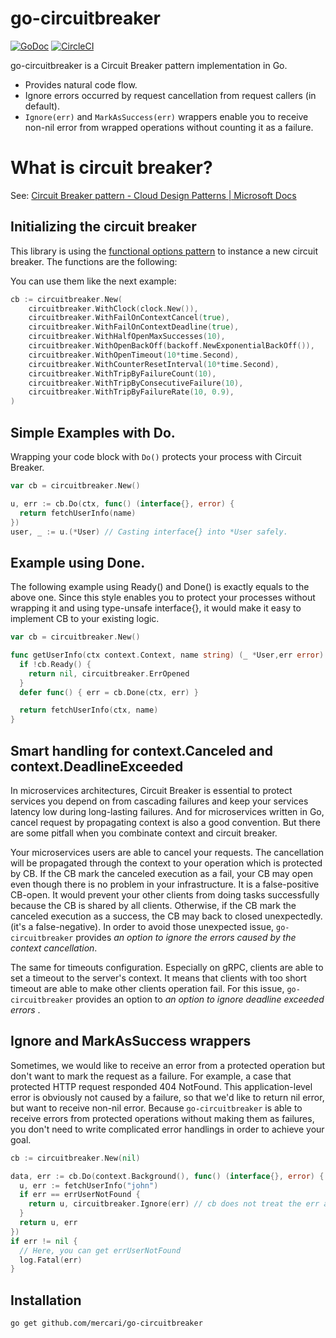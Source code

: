 # go-circuitbreaker

[![GoDoc](https://godoc.org/github.com/mercari/go-circuitbreaker?status.svg)](https://godoc.org/github.com/mercari/go-circuitbreaker)
[![CircleCI](https://circleci.com/gh/mercari/go-circuitbreaker.svg?style=svg)](https://circleci.com/gh/mercari/go-circuitbreaker)

go-circuitbreaker is a Circuit Breaker pattern implementation in Go.

- Provides natural code flow.
- Ignore errors occurred by request cancellation from request callers (in default).
- `Ignore(err)` and `MarkAsSuccess(err)` wrappers enable you to receive non-nil error from wrapped operations without counting it as a failure.

# What is circuit breaker?

See: [Circuit Breaker pattern \- Cloud Design Patterns \| Microsoft Docs](https://docs.microsoft.com/en-us/azure/architecture/patterns/circuit-breaker)

## Initializing the circuit breaker

This library is using the [functional options pattern](https://github.com/uber-go/guide/blob/master/style.md#functional-options) to instance a new circuit breaker. The functions are the following:

You can use them like the next example:

```go
cb := circuitbreaker.New(
    circuitbreaker.WithClock(clock.New()),
    circuitbreaker.WithFailOnContextCancel(true),
    circuitbreaker.WithFailOnContextDeadline(true),
    circuitbreaker.WithHalfOpenMaxSuccesses(10),
    circuitbreaker.WithOpenBackOff(backoff.NewExponentialBackOff()),
    circuitbreaker.WithOpenTimeout(10*time.Second),
    circuitbreaker.WithCounterResetInterval(10*time.Second),
    circuitbreaker.WithTripByFailureCount(10),
    circuitbreaker.WithTripByConsecutiveFailure(10),
    circuitbreaker.WithTripByFailureRate(10, 0.9),
)
```

## Simple Examples with Do.

Wrapping your code block with `Do()` protects your process with Circuit Breaker.

```go
var cb = circuitbreaker.New()

u, err := cb.Do(ctx, func() (interface{}, error) {
  return fetchUserInfo(name)
})
user, _ := u.(*User) // Casting interface{} into *User safely.
```

## Example using Done.

The following example using Ready() and Done() is exactly equals to the above one. Since this style enables you to protect your processes without wrapping it and using type-unsafe interface{}, it would make it easy to implement CB to your existing logic.

```go
var cb = circuitbreaker.New()

func getUserInfo(ctx context.Context, name string) (_ *User,err error) {
  if !cb.Ready() {
    return nil, circuitbreaker.ErrOpened
  }
  defer func() { err = cb.Done(ctx, err) }

  return fetchUserInfo(ctx, name)
}
```


## Smart handling for context.Canceled and context.DeadlineExceeded

In microservices architectures, Circuit Breaker is essential to protect services you depend on from cascading failures and keep your services latency low during long-lasting failures. And for microservices written in Go, cancel request by propagating context is also a good convention. But there are some pitfall when you combinate context and circuit breaker.

Your microservices users are able to cancel your requests. The cancellation will be propagated through the context to your operation which is protected by CB. If the CB mark the canceled execution as a fail, your CB may open even though there is no problem in your infrastructure. It is a false-positive CB-open. It would prevent your other clients from doing tasks successfully because the CB is shared by all clients. Otherwise, if the CB mark the canceled execution as a success, the CB may back to closed unexpectedly. (it's a false-negative). In order to avoid those unexpected issue, `go-circuitbreaker` provides *an option to ignore the errors caused by the context cancellation*.

The same for timeouts configuration. Especially on gRPC, clients are able to set a timeout to the server's context. It means that clients with too short timeout are able to make other clients operation fail. For this issue, `go-circuitbreaker` provides an option to *an option to ignore deadline exceeded errors* .

## Ignore and MarkAsSuccess wrappers

Sometimes, we would like to receive an error from a protected operation but don't want to mark the request as a failure. For example, a case that protected HTTP request responded 404 NotFound. This application-level error is obviously not caused by a failure, so that we'd like to return nil error, but want to receive non-nil error. Because `go-circuitbreaker` is able to receive errors from protected operations without making them as failures, you don't need to write complicated error handlings in order to achieve your goal.

```go
cb := circuitbreaker.New(nil)

data, err := cb.Do(context.Background(), func() (interface{}, error) {
  u, err := fetchUserInfo("john")
  if err == errUserNotFound {
    return u, circuitbreaker.Ignore(err) // cb does not treat the err as a failure.
  }
  return u, err
})
if err != nil {
  // Here, you can get errUserNotFound
  log.Fatal(err)
}
```

## Installation

```bash
go get github.com/mercari/go-circuitbreaker
```
